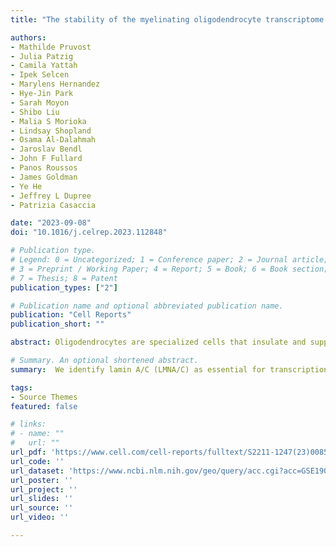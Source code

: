 ```yaml
---
title: "The stability of the myelinating oligodendrocyte transcriptome is regulated by the nuclear lamina"

authors:
- Mathilde Pruvost
- Julia Patzig
- Camila Yattah
- Ipek Selcen
- Marylens Hernandez
- Hye-Jin Park
- Sarah Moyon
- Shibo Liu
- Malia S Morioka
- Lindsay Shopland
- Osama Al-Dalahmah
- Jaroslav Bendl
- John F Fullard
- Panos Roussos
- James Goldman
- Ye He
- Jeffrey L Dupree
- Patrizia Casaccia

date: "2023-09-08"
doi: "10.1016/j.celrep.2023.112848"

# Publication type.
# Legend: 0 = Uncategorized; 1 = Conference paper; 2 = Journal article;
# 3 = Preprint / Working Paper; 4 = Report; 5 = Book; 6 = Book section;
# 7 = Thesis; 8 = Patent
publication_types: ["2"]

# Publication name and optional abbreviated publication name.
publication: "Cell Reports"
publication_short: ""

abstract: Oligodendrocytes are specialized cells that insulate and support axons with their myelin membrane, allowing proper brain function. Here, we identify lamin A/C (LMNA/C) as essential for transcriptional and functional stability of myelinating oligodendrocytes. We show that LMNA/C levels increase with differentiation of progenitors and that loss of Lmna in differentiated oligodendrocytes profoundly alters their chromatin accessibility and transcriptional signature. Lmna deletion in myelinating glia is compatible with normal developmental myelination. However, altered chromatin accessibility is detected in fully differentiated oligodendrocytes together with increased expression of progenitor genes and decreased levels of lipid-related transcription factors and inner mitochondrial membrane transcripts. These changes are accompanied by altered brain metabolism, lower levels of myelin-related lipids, and altered mitochondrial structure in oligodendrocytes, thereby resulting in myelin thinning and the development of a progressively worsening motor phenotype. Overall, our data identify LMNA/C as essential for maintaining the transcriptional and functional stability of myelinating oligodendrocytes.

# Summary. An optional shortened abstract.
summary:  We identify lamin A/C (LMNA/C) as essential for transcriptional and functional stability of myelinating oligodendrocytes.

tags:
- Source Themes
featured: false

# links:
# - name: ""
#   url: ""
url_pdf: 'https://www.cell.com/cell-reports/fulltext/S2211-1247(23)00859-8?_returnURL=https%3A%2F%2Flinkinghub.elsevier.com%2Fretrieve%2Fpii%2FS2211124723008598%3Fshowall%3Dtrue#'
url_code: ''
url_dataset: 'https://www.ncbi.nlm.nih.gov/geo/query/acc.cgi?acc=GSE190404'
url_poster: ''
url_project: ''
url_slides: ''
url_source: ''
url_video: ''

---
```

